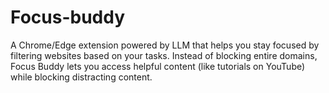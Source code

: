 # Focus-buddy
A Chrome/Edge extension powered by LLM that helps you stay focused by filtering websites based on your tasks. Instead of blocking entire domains, Focus Buddy lets you access helpful content (like tutorials on YouTube) while blocking distracting content.
